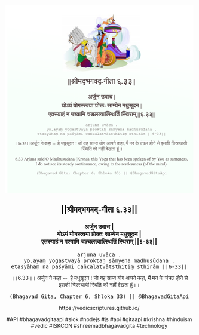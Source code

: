 <img src="../../asset/BG_6_33.png"/>
<center><h2>||श्रीमद्‍भगवद्‍-गीता ६.३३||</h2>
<h3>अर्जुन उवाच |<br/>योऽयं योगस्त्वया प्रोक्तः साम्येन मधुसूदन |<br/>एतस्याहं न पश्यामि चञ्चलत्वात्स्थितिं स्थिराम् ||६-३३||</h3>
<pre>arjuna uvāca .<br/>yo.ayaṃ yogastvayā proktaḥ sāmyena madhusūdana .<br/>etasyāhaṃ na paśyāmi cañcalatvātsthitiṃ sthirām ||6-33||</pre>
<p>।।6.33।। अर्जुन ने कहा --  हे मधुसूदन ! जो यह साम्य योग आपने कहा, मैं मन के चंचल होने से इसकी चिरस्थायी स्थिति को नहीं देखता हूं।।</p>
<pre>(Bhagavad Gita, Chapter 6, Shloka 33) || @BhagavadGitaApi</pre><p>https://vedicscriptures.github.io/</p><p>#API #bhagavadgitaapi #slok #nodejs #js #api #gitaapi #krishna #hinduism #vedic #ISKCON #shreemadbhagavadgita #technology</p></center>